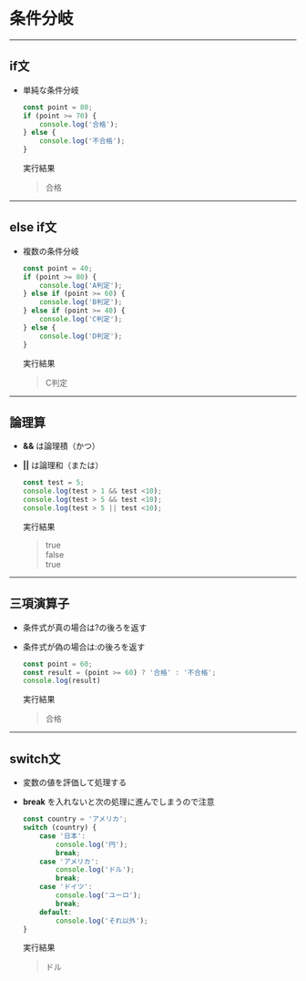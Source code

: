 # 条件分岐

---

## if文

* 単純な条件分岐

  ```javascript
  const point = 80;
  if (point >= 70) {
      console.log('合格');
  } else {
      console.log('不合格');
  }
  ```

  実行結果

  > 合格

---

## else if文

* 複数の条件分岐

  ```javascript
  const point = 40;
  if (point >= 80) {
      console.log('A判定');
  } else if (point >= 60) {
      console.log('B判定');
  } else if (point >= 40) {
      console.log('C判定');
  } else {
      console.log('D判定');
  }
  ```

  実行結果

  > C判定

---

## 論理算

* **&&** は論理積（かつ）
* **||** は論理和（または）

  ```javascript
  const test = 5;
  console.log(test > 1 && test <10);
  console.log(test > 5 && test <10);
  console.log(test > 5 || test <10);
  ```

  実行結果

  > true  
    false  
    true

---

## 三項演算子

* 条件式が真の場合は?の後ろを返す
* 条件式が偽の場合は:の後ろを返す

  ```javascript
  const point = 60;
  const result = (point >= 60) ? '合格' : '不合格';
  console.log(result)
  ```

  実行結果

  > 合格

---

## switch文

* 変数の値を評価して処理する
* **break** を入れないと次の処理に進んでしまうので注意

  ```javascript
  const country = 'アメリカ';
  switch (country) {
      case '日本':
          console.log('円');
          break;
      case 'アメリカ':
          console.log('ドル');
          break;
      case 'ドイツ':
          console.log('ユーロ');
          break;
      default:
          console.log('それ以外');
  }
  ```

  実行結果

  > ドル
